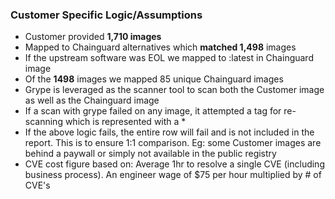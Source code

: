 ### Customer Specific Logic/Assumptions

- Customer provided **1,710 images**
- Mapped to Chainguard alternatives which **matched 1,498** images
- If the upstream software was EOL we mapped to :latest in Chainguard image
- Of the **1498** images we mapped 85 unique Chainguard images
- Grype is leveraged as the scanner tool to scan both the Customer image as well as the Chainguard image
- If a scan with grype failed on any image, it attempted a tag for re-scanning which is represented with a *
- If the above logic fails, the entire row will fail and is not included in the report. This is to ensure 1:1 comparison. Eg: some Customer images are behind a paywall or simply not available in the public registry
- CVE cost figure based on: Average 1hr to resolve a single CVE (including business process). An engineer wage of $75 per hour multiplied by # of CVE's

